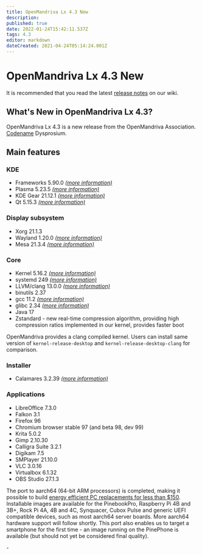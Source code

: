 ```yaml
---
title: OpenMandriva Lx 4.3 New
description: 
published: true
date: 2022-01-24T15:42:11.537Z
tags: 4.3
editor: markdown
dateCreated: 2021-04-24T05:14:24.001Z
---
```


# OpenMandriva Lx 4.3 New

It is recommended that you read the latest [release notes](/distribution/releases/omlx43/notes) on our wiki.

## What's New in OpenMandriva Lx 4.3?
OpenMandriva Lx 4.3 is a new release from the OpenMandriva Association. [Codename](/policies/codename) Dysprosium.

## Main features

### KDE

- Frameworks 5.90.0 [*(more information)*](https://kde.org/announcements/frameworks/5/5.90.0/)
- Plasma 5.23.5 [*(more information)*](https://kde.org/announcements/plasma/5/5.23.5/)
- KDE Gear 21.12.1 [*(more information)*](https://kde.org/announcements/gear/21.12.1/)
- Qt 5.15.3 [*(more information)*](https://www.qt.io)

### Display subsystem

- Xorg 21.1.3
- Wayland 1.20.0 [*(more information)*](https://wayland.freedesktop.org/releases.html)
- Mesa 21.3.4 [*(more information)*](http://www.mesa3d.org/)

### Core

- Kernel 5.16.2 [*(more information)*](https://www.kernel.org/)
- systemd 249 [*(more information)*](https://www.freedesktop.org/wiki/Software/systemd/)
- LLVM/clang 13.0.0 [*(more information)*](http://llvm.org/)
- binutils 2.37
- gcc 11.2 [*(more information)*](https://gcc.gnu.org/)
- glibc 2.34 [*(more information)*](http://www.gnu.org/software/libc/)
- Java 17
- Zstandard - new real-time compression algorithm, providing high compression ratios implemented in our kernel, provides faster boot

OpenMandriva provides a clang compiled kernel. Users can install same version of `kernel-release-desktop` and `kernel-release-desktop-clang` for comparison.

### Installer

- Calamares 3.2.39 [*(more information)*](https://calamares.io)

### Applications

- LibreOffice 7.3.0
- Falkon 3.1
- Firefox 96
- Chromium browser stable 97 (and beta 98, dev 99)
- Krita 5.0.2
- Gimp 2.10.30
- Calligra Suite 3.2.1
- Digikam 7.5
- SMPlayer 21.10.0
- VLC 3.0.16
- Virtualbox 6.1.32
- OBS Studio 27.1.3

The port to aarch64 (64-bit ARM processors) is completed, making it possible to build [energy efficient PC replacements for less than $150](https://videos.openmandriva.org/videos/watch/4e135a39-4232-4d85-999c-e349ba8a7bd9).
Installable images are available for the PinebookPro, Raspberry Pi 4B and 3B+, Rock Pi 4A, 4B and 4C, Synquacer, Cubox Pulse and generic UEFI compatible devices, such as most aarch64 server boards. More aarch64 hardware support will follow shortly. This port also enables us to target a smartphone for the first time - an image running on the PinePhone is available (but should not yet be considered final quality).

\- 



  